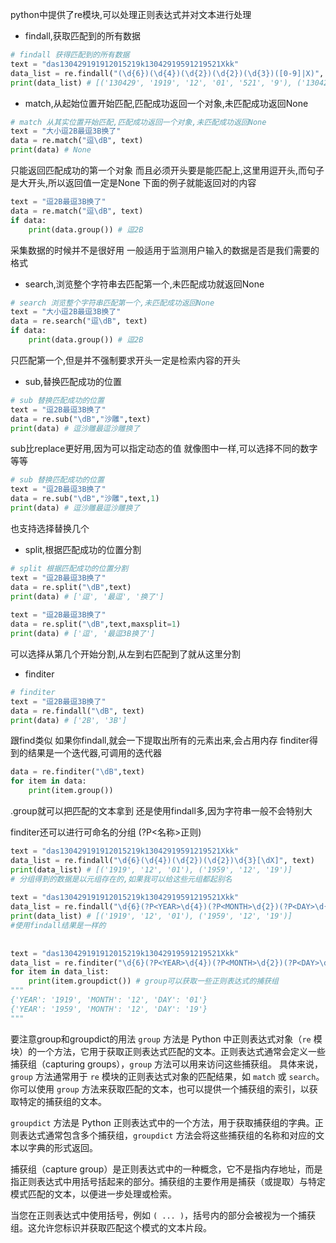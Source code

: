 python中提供了re模块,可以处理正则表达式并对文本进行处理

- findall,获取匹配到的所有数据
```python
# findall 获得匹配到的所有数据  
text = "das130429191912015219k13042919591219521Xkk"  
data_list = re.findall("(\d{6})(\d{4})(\d{2})(\d{2})(\d{3})([0-9]|X)", text)  
print(data_list) # [('130429', '1919', '12', '01', '521', '9'), ('130429', '1959', '12', '19', '521', 'X')]
```

- match,从起始位置开始匹配,匹配成功返回一个对象,未匹配成功返回None
```python
# match 从其实位置开始匹配,匹配成功返回一个对象,未匹配成功返回None  
text = "大小逗2B最逗3B换了"  
data = re.match("逗\dB", text)  
print(data) # None
```
只能返回匹配成功的第一个对象
而且必须开头要是能匹配上,这里用逗开头,而句子是大开头,所以返回值一定是None
下面的例子就能返回对的内容
```python
text = "逗2B最逗3B换了"  
data = re.match("逗\dB", text)  
if data:  
    print(data.group()) # 逗2B
```
采集数据的时候并不是很好用
一般适用于监测用户输入的数据是否是我们需要的格式

- search,浏览整个字符串去匹配第一个,未匹配成功就返回None
```python
# search 浏览整个字符串匹配第一个,未匹配成功返回None  
text = "大小逗2B最逗3B换了"  
data = re.search("逗\dB", text)  
if data:  
    print(data.group()) # 逗2B
```
只匹配第一个,但是并不强制要求开头一定是检索内容的开头

- sub,替换匹配成功的位置
```python
# sub 替换匹配成功的位置  
text = "逗2B最逗3B换了"  
data = re.sub("\dB","沙雕",text)  
print(data) # 逗沙雕最逗沙雕换了
```
sub比replace更好用,因为可以指定动态的值
就像图中一样,可以选择不同的数字等等
```python
# sub 替换匹配成功的位置  
text = "逗2B最逗3B换了"  
data = re.sub("\dB","沙雕",text,1)  
print(data) # 逗沙雕最逗沙雕换了
```
也支持选择替换几个

- split,根据匹配成功的位置分割
```python
# split 根据匹配成功的位置分割  
text = "逗2B最逗3B换了"  
data = re.split("\dB",text)  
print(data) # ['逗', '最逗', '换了']  
  
text = "逗2B最逗3B换了"  
data = re.split("\dB",text,maxsplit=1)  
print(data) # ['逗', '最逗3B换了']
```
可以选择从第几个开始分割,从左到右匹配到了就从这里分割

- finditer
```python
# finditer  
text = "逗2B最逗3B换了"  
data = re.findall("\dB", text)  
print(data) # ['2B', '3B']
```
跟find类似
如果你findall,就会一下提取出所有的元素出来,会占用内存
finditer得到的结果是一个迭代器,可调用的迭代器
```python
data = re.finditer("\dB",text)  
for item in data:  
    print(item.group())
```
.group就可以把匹配的文本拿到
还是使用findall多,因为字符串一般不会特别大

finditer还可以进行可命名的分组
(?P<名称>正则)
```python
text = "das130429191912015219k13042919591219521Xkk"  
data_list = re.findall("\d{6}(\d{4})(\d{2})(\d{2})\d{3}[\dX]", text)  
print(data_list) # [('1919', '12', '01'), ('1959', '12', '19')]  
# 分组得到的数据是以元组存在的,如果我可以给这些元组都起别名  
  
text = "das130429191912015219k13042919591219521Xkk"  
data_list = re.findall("\d{6}(?P<YEAR>\d{4})(?P<MONTH>\d{2})(?P<DAY>\d{2})\d{3}[\dX]", text)  
print(data_list) # [('1919', '12', '01'), ('1959', '12', '19')]  
#使用findall结果是一样的  
  
  
text = "das130429191912015219k13042919591219521Xkk"  
data_list = re.finditer("\d{6}(?P<YEAR>\d{4})(?P<MONTH>\d{2})(?P<DAY>\d{2})\d{3}[\dX]", text)  
for item in data_list:  
    print(item.groupdict()) # group可以获取一些正则表达式的捕获组  
"""  
{'YEAR': '1919', 'MONTH': '12', 'DAY': '01'}  
{'YEAR': '1959', 'MONTH': '12', 'DAY': '19'}  
"""
```

要注意group和groupdict的用法
`group` 方法是 Python 中正则表达式对象（`re` 模块）的一个方法，它用于获取正则表达式匹配的文本。正则表达式通常会定义一些捕获组（capturing groups），`group` 方法可以用来访问这些捕获组。
具体来说，`group` 方法通常用于 `re` 模块的正则表达式对象的匹配结果，如 `match` 或 `search`。你可以使用 `group` 方法来获取匹配的文本，也可以提供一个捕获组的索引，以获取特定的捕获组的文本。

`groupdict` 方法是 Python 正则表达式中的一个方法，用于获取捕获组的字典。正则表达式通常包含多个捕获组，`groupdict` 方法会将这些捕获组的名称和对应的文本以字典的形式返回。

捕获组（capture group）是正则表达式中的一种概念，它不是指内存地址，而是指正则表达式中用括号括起来的部分。捕获组的主要作用是捕获（或提取）与特定模式匹配的文本，以便进一步处理或检索。

当您在正则表达式中使用括号，例如 `( ... )`，括号内的部分会被视为一个捕获组。这允许您标识并获取匹配这个模式的文本片段。